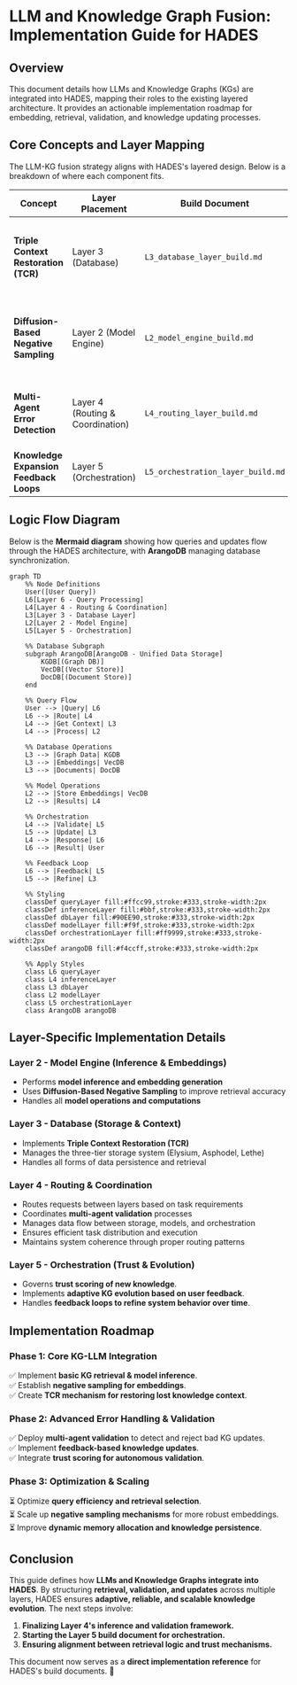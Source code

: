 # LLM and Knowledge Graph Fusion: Implementation Guide for HADES

## Overview

This document details how LLMs and Knowledge Graphs (KGs) are integrated into HADES, mapping their roles to the existing layered architecture. It provides an actionable implementation roadmap for embedding, retrieval, validation, and knowledge updating processes.

## Core Concepts and Layer Mapping

The LLM-KG fusion strategy aligns with HADES's layered design. Below is a breakdown of where each component fits.

| **Concept**                  | **Layer Placement** | **Build Document**                | **Implementation Notes**        |
|------------------------------|---------------------|---------------------------------|--------------------------------|
| **Triple Context Restoration (TCR)** | Layer 3 (Database) | `L3_database_layer_build.md` | Ensures knowledge consistency by linking extracted triples to their source context. |
| **Diffusion-Based Negative Sampling** | Layer 2 (Model Engine) | `L2_model_engine_build.md` | Improves LLM embedding quality by refining training with better negative examples. |
| **Multi-Agent Error Detection** | Layer 4 (Routing & Coordination) | `L4_routing_layer_build.md` | Coordinates validation agents and routes updates through the system. |
| **Knowledge Expansion Feedback Loops** | Layer 5 (Orchestration) | `L5_orchestration_layer_build.md` | Governs trust scoring, error correction, and KG updates. |

## Logic Flow Diagram

Below is the **Mermaid diagram** showing how queries and updates flow through the HADES architecture, with **ArangoDB** managing database synchronization.

```mermaid
graph TD
    %% Node Definitions
    User([User Query])
    L6[Layer 6 - Query Processing]
    L4[Layer 4 - Routing & Coordination]
    L3[Layer 3 - Database Layer]
    L2[Layer 2 - Model Engine]
    L5[Layer 5 - Orchestration]

    %% Database Subgraph
    subgraph ArangoDB[ArangoDB - Unified Data Storage]
        KGDB[(Graph DB)]
        VecDB[(Vector Store)]
        DocDB[(Document Store)]
    end

    %% Query Flow
    User --> |Query| L6
    L6 --> |Route| L4
    L4 --> |Get Context| L3
    L4 --> |Process| L2

    %% Database Operations
    L3 --> |Graph Data| KGDB
    L3 --> |Embeddings| VecDB
    L3 --> |Documents| DocDB

    %% Model Operations
    L2 --> |Store Embeddings| VecDB
    L2 --> |Results| L4

    %% Orchestration
    L4 --> |Validate| L5
    L5 --> |Update| L3
    L4 --> |Response| L6
    L6 --> |Result| User

    %% Feedback Loop
    L6 --> |Feedback| L5
    L5 --> |Refine| L3

    %% Styling
    classDef queryLayer fill:#ffcc99,stroke:#333,stroke-width:2px
    classDef inferenceLayer fill:#bbf,stroke:#333,stroke-width:2px
    classDef dbLayer fill:#90EE90,stroke:#333,stroke-width:2px
    classDef modelLayer fill:#f9f,stroke:#333,stroke-width:2px
    classDef orchestrationLayer fill:#ff9999,stroke:#333,stroke-width:2px
    classDef arangoDB fill:#f4ccff,stroke:#333,stroke-width:2px

    %% Apply Styles
    class L6 queryLayer
    class L4 inferenceLayer
    class L3 dbLayer
    class L2 modelLayer
    class L5 orchestrationLayer
    class ArangoDB arangoDB
```

## Layer-Specific Implementation Details

### **Layer 2 - Model Engine (Inference & Embeddings)**

- Performs **model inference and embedding generation**
- Uses **Diffusion-Based Negative Sampling** to improve retrieval accuracy
- Handles all **model operations and computations**

### **Layer 3 - Database (Storage & Context)**

- Implements **Triple Context Restoration (TCR)**
- Manages the three-tier storage system (Elysium, Asphodel, Lethe)
- Handles all forms of data persistence and retrieval

### **Layer 4 - Routing & Coordination**

- Routes requests between layers based on task requirements
- Coordinates **multi-agent validation** processes
- Manages data flow between storage, models, and orchestration
- Ensures efficient task distribution and execution
- Maintains system coherence through proper routing patterns

### **Layer 5 - Orchestration (Trust & Evolution)**

- Governs **trust scoring of new knowledge**.
- Implements **adaptive KG evolution based on user feedback**.
- Handles **feedback loops to refine system behavior over time**.

## Implementation Roadmap

### **Phase 1: Core KG-LLM Integration**

✅ Implement **basic KG retrieval & model inference**.  
✅ Establish **negative sampling for embeddings**.  
✅ Create **TCR mechanism for restoring lost knowledge context**.

### **Phase 2: Advanced Error Handling & Validation**

✅ Deploy **multi-agent validation** to detect and reject bad KG updates.  
✅ Implement **feedback-based knowledge updates**.  
✅ Integrate **trust scoring for autonomous validation**.

### **Phase 3: Optimization & Scaling**

⏳ Optimize **query efficiency and retrieval selection**.  
⏳ Scale up **negative sampling mechanisms** for more robust embeddings.  
⏳ Improve **dynamic memory allocation and knowledge persistence**.

## Conclusion

This guide defines how **LLMs and Knowledge Graphs integrate into HADES**. By structuring **retrieval, validation, and updates** across multiple layers, HADES ensures **adaptive, reliable, and scalable knowledge evolution**. The next steps involve:

1. **Finalizing Layer 4's inference and validation framework.**
2. **Starting the Layer 5 build document for orchestration.**
3. **Ensuring alignment between retrieval logic and trust mechanisms.**

This document now serves as a **direct implementation reference** for HADES's build documents. 🚀
